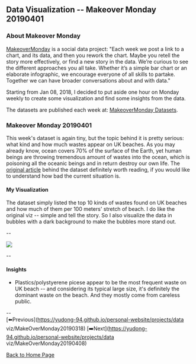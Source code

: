 <head>
  <!-- Global site tag (gtag.js) - Google Analytics -->
<script async src="https://www.googletagmanager.com/gtag/js?id=UA-112502179-1"></script>
<script>
  window.dataLayer = window.dataLayer || [];
  function gtag(){dataLayer.push(arguments);}
  gtag('js', new Date());

  gtag('config', 'UA-112502179-1');
</script>
</head>


## Data Visualization -- Makeover Monday 20190401

### About Makeover Monday

[MakeoverMonday](http://www.makeovermonday.co.uk/) is a social data project:
"Each week we post a link to a chart, and its data, and then you rework the chart.
Maybe you retell the story more effectively, or find a new story in the data.
We’re curious to see the different approaches you all take. Whether it’s a simple bar chart or an elaborate infographic, we encourage everyone of all skills to partake.
Together we can have broader conversations about and with data."

Starting from Jan 08, 2018, I decided to put aside one hour on Monday weekly to create some visualization and find some insights from the data.

The datasets are published each week at: [MakeoverMonday Datasets](http://www.makeovermonday.co.uk/data/).

### Makeover Monday 20190401

This week's dataset is again tiny, but the topic behind it is pretty serious: what kind and how much wastes appear on UK beaches. As you may already know, ocean covers 70% of the surface of the Earth, yet human beings are throwing tremendous amount of wastes into the ocean, which is poisoning all the oceanic beings and in return destroy our own life. The [original article](https://www.bbc.com/news/science-environment-42264788) behind the dataset definitely worth reading, if you would like to understand how bad the current situation is.  

#### My Visualization

The dataset simply listed the top 10 kinds of wastes found on UK beaches and how much of them per 100 meters' stretch of beach. I do like the original viz -- simple and tell the story. So I also visualize the data in bubbles with a dark background to make the bubbles more stand out.  

--  
<div class='tableauPlaceholder' id='viz1554171708551' style='position: relative'>
<noscript><a href='#'>
  <img alt=' ' src='https:&#47;&#47;public.tableau.com&#47;static&#47;images&#47;Ma&#47;MakeOverMonday20190401&#47;WasteonUKBeaches&#47;1_rss.png' style='border: none' />
</a></noscript>
<object class='tableauViz'  style='display:none;'>
  <param name='host_url' value='https%3A%2F%2Fpublic.tableau.com%2F' />
  <param name='embed_code_version' value='3' />
  <param name='site_root' value='' />
  <param name='name' value='MakeOverMonday20190401&#47;WasteonUKBeaches' />
  <param name='tabs' value='no' />
  <param name='toolbar' value='yes' />
  <param name='static_image' value='https:&#47;&#47;public.tableau.com&#47;static&#47;images&#47;Ma&#47;MakeOverMonday20190401&#47;WasteonUKBeaches&#47;1.png' /> 
  <param name='animate_transition' value='yes' />
  <param name='display_static_image' value='yes' />
  <param name='display_spinner' value='yes' />
  <param name='display_overlay' value='yes' />
  <param name='display_count' value='yes' />
</object></div>              
<script type='text/javascript'>                 
  var divElement = document.getElementById('viz1554171708551');         
  var vizElement = divElement.getElementsByTagName('object')[0];      
  vizElement.style.width='600px';vizElement.style.height='627px';     
  var scriptElement = document.createElement('script');               
  scriptElement.src = 'https://public.tableau.com/javascripts/api/viz_v1.js';   
  vizElement.parentNode.insertBefore(scriptElement, vizElement);              
</script>
  
--  

#### Insights
* Plastics/polystyerene picese appear to be the most frequent waste on UK beach -- and considering its typical large size, it's definitely the dominant waste on the beach. And they mostly come from careless public.  

--  
[⬅️Previous](https://yudong-94.github.io/personal-website/projects/data viz/MakeOverMonday20190318) [➡️Next](https://yudong-94.github.io/personal-website/projects/data viz/MakeOverMonday20190408) 
  
[Back to Home Page](https://yudong-94.github.io/personal-website/)
